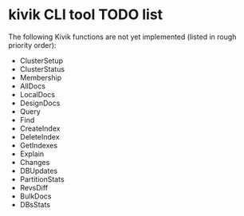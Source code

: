 # kivik CLI tool TODO list

The following Kivik functions are not yet implemented (listed in rough priority order):

- ClusterSetup
- ClusterStatus
- Membership
- AllDocs
- LocalDocs
- DesignDocs
- Query
- Find
- CreateIndex
- DeleteIndex
- GetIndexes
- Explain
- Changes
- DBUpdates
- PartitionStats
- RevsDiff
- BulkDocs
- DBsStats
